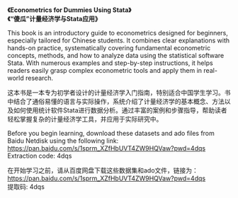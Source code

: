 **《Econometrics for Dummies Using Stata》**  
**《“傻瓜”计量经济学与Stata应用》**

This book is an introductory guide to econometrics designed for beginners, especially tailored for Chinese students. It combines clear explanations with hands-on practice, systematically covering fundamental econometric concepts, methods, and how to analyze data using the statistical software Stata. With numerous examples and step-by-step instructions, it helps readers easily grasp complex econometric tools and apply them in real-world research.

这本书是一本专为初学者设计的计量经济学入门指南，特别适合中国学生学习。书中结合了通俗易懂的语言与实际操作，系统介绍了计量经济学的基本概念、方法以及如何使用统计软件Stata进行数据分析。通过丰富的案例和步骤指导，帮助读者轻松掌握复杂的计量经济学工具，并应用于实际研究中。

Before you begin learning, download these datasets and ado files from Baidu Netdisk using the following link:  
https://pan.baidu.com/s/1sprm_XZfHbUVT4ZW9HQVaw?pwd=4dqs  
Extraction code: 4dqs

在开始学习之前，请从百度网盘下载这些数据集和ado文件，链接为：  
https://pan.baidu.com/s/1sprm_XZfHbUVT4ZW9HQVaw?pwd=4dqs  
提取码: 4dqs  
